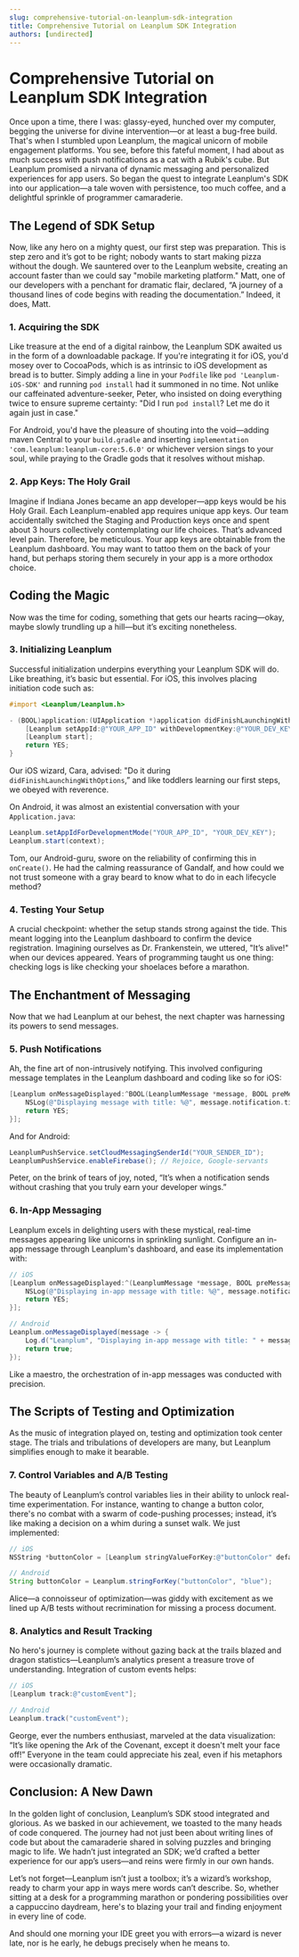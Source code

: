 ```yaml
---
slug: comprehensive-tutorial-on-leanplum-sdk-integration
title: Comprehensive Tutorial on Leanplum SDK Integration
authors: [undirected]
---
```



# Comprehensive Tutorial on Leanplum SDK Integration  

Once upon a time, there I was: glassy-eyed, hunched over my computer, begging the universe for divine intervention—or at least a bug-free build. That's when I stumbled upon Leanplum, the magical unicorn of mobile engagement platforms. You see, before this fateful moment, I had about as much success with push notifications as a cat with a Rubik's cube. But Leanplum promised a nirvana of dynamic messaging and personalized experiences for app users. So began the quest to integrate Leanplum's SDK into our application—a tale woven with persistence, too much coffee, and a delightful sprinkle of programmer camaraderie.

## The Legend of SDK Setup 

Now, like any hero on a mighty quest, our first step was preparation. This is step zero and it’s got to be right; nobody wants to start making pizza without the dough. We sauntered over to the Leanplum website, creating an account faster than we could say "mobile marketing platform." Matt, one of our developers with a penchant for dramatic flair, declared, “A journey of a thousand lines of code begins with reading the documentation.” Indeed, it does, Matt. 

### 1. Acquiring the SDK  

Like treasure at the end of a digital rainbow, the Leanplum SDK awaited us in the form of a downloadable package. If you're integrating it for iOS, you'd mosey over to CocoaPods, which is as intrinsic to iOS development as bread is to butter. Simply adding a line in your `Podfile` like `pod 'Leanplum-iOS-SDK'` and running `pod install` had it summoned in no time. Not unlike our caffeinated adventure-seeker, Peter, who insisted on doing everything twice to ensure supreme certainty: "Did I run `pod install`? Let me do it again just in case."

For Android, you'd have the pleasure of shouting into the void—adding maven Central to your `build.gradle` and inserting `implementation 'com.leanplum:leanplum-core:5.6.0'` or whichever version sings to your soul, while praying to the Gradle gods that it resolves without mishap. 

### 2. App Keys: The Holy Grail 

Imagine if Indiana Jones became an app developer—app keys would be his Holy Grail. Each Leanplum-enabled app requires unique app keys. Our team accidentally switched the Staging and Production keys once and spent about 3 hours collectively contemplating our life choices. That’s advanced level pain. Therefore, be meticulous. Your app keys are obtainable from the Leanplum dashboard. You may want to tattoo them on the back of your hand, but perhaps storing them securely in your app is a more orthodox choice.

## Coding the Magic

Now was the time for coding, something that gets our hearts racing—okay, maybe slowly trundling up a hill—but it’s exciting nonetheless. 

### 3. Initializing Leanplum  

Successful initialization underpins everything your Leanplum SDK will do. Like breathing, it’s basic but essential. For iOS, this involves placing initiation code such as:

```objective-c
#import <Leanplum/Leanplum.h>

- (BOOL)application:(UIApplication *)application didFinishLaunchingWithOptions:(NSDictionary *)launchOptions {
    [Leanplum setAppId:@"YOUR_APP_ID" withDevelopmentKey:@"YOUR_DEV_KEY"];
    [Leanplum start];
    return YES;
}
```

Our iOS wizard, Cara, advised: "Do it during `didFinishLaunchingWithOptions`,” and like toddlers learning our first steps, we obeyed with reverence.

On Android, it was almost an existential conversation with your `Application.java`:

```java
Leanplum.setAppIdForDevelopmentMode("YOUR_APP_ID", "YOUR_DEV_KEY");
Leanplum.start(context);
```

Tom, our Android-guru, swore on the reliability of confirming this in `onCreate()`. He had the calming reassurance of Gandalf, and how could we not trust someone with a gray beard to know what to do in each lifecycle method?

### 4. Testing Your Setup  

A crucial checkpoint: whether the setup stands strong against the tide. This meant logging into the Leanplum dashboard to confirm the device registration. Imagining ourselves as Dr. Frankenstein, we uttered, "It’s alive!" when our devices appeared. Years of programming taught us one thing: checking logs is like checking your shoelaces before a marathon.

## The Enchantment of Messaging

Now that we had Leanplum at our behest, the next chapter was harnessing its powers to send messages. 

### 5. Push Notifications  

Ah, the fine art of non-intrusively notifying. This involved configuring message templates in the Leanplum dashboard and coding like so for iOS: 

```objective-c
[Leanplum onMessageDisplayed:^BOOL(LeanplumMessage *message, BOOL preMessage) {
    NSLog(@"Displaying message with title: %@", message.notification.title);
    return YES;
}];
```

And for Android:

```java
LeanplumPushService.setCloudMessagingSenderId("YOUR_SENDER_ID");
LeanplumPushService.enableFirebase(); // Rejoice, Google-servants
```

Peter, on the brink of tears of joy, noted, “It’s when a notification sends without crashing that you truly earn your developer wings.” 

### 6. In-App Messaging  

Leanplum excels in delighting users with these mystical, real-time messages appearing like unicorns in sprinkling sunlight. Configure an in-app message through Leanplum's dashboard, and ease its implementation with:

```objective-c
// iOS
[Leanplum onMessageDisplayed:^(LeanplumMessage *message, BOOL preMessage) {
    NSLog(@"Displaying in-app message with title: %@", message.notification.title);
    return YES;
}];
```

```java
// Android
Leanplum.onMessageDisplayed(message -> {
    Log.d("Leanplum", "Displaying in-app message with title: " + message.getTitle());
    return true;
});
```

Like a maestro, the orchestration of in-app messages was conducted with precision.

## The Scripts of Testing and Optimization

As the music of integration played on, testing and optimization took center stage. The trials and tribulations of developers are many, but Leanplum simplifies enough to make it bearable. 

### 7. Control Variables and A/B Testing  

The beauty of Leanplum’s control variables lies in their ability to unlock real-time experimentation. For instance, wanting to change a button color, there's no combat with a swarm of code-pushing processes; instead, it’s like making a decision on a whim during a sunset walk. We just implemented:

```objective-c
// iOS
NSString *buttonColor = [Leanplum stringValueForKey:@"buttonColor" defaultValue:@"blue"];
```
```java
// Android
String buttonColor = Leanplum.stringForKey("buttonColor", "blue");
```

Alice—a connoisseur of optimization—was giddy with excitement as we lined up A/B tests without recrimination for missing a process document.

### 8. Analytics and Result Tracking  

No hero's journey is complete without gazing back at the trails blazed and dragon statistics—Leanplum’s analytics present a treasure trove of understanding. Integration of custom events helps:

```objective-c
// iOS
[Leanplum track:@"customEvent"];
```
```java
// Android
Leanplum.track("customEvent");
```

George, ever the numbers enthusiast, marveled at the data visualization: “It’s like opening the Ark of the Covenant, except it doesn't melt your face off!” Everyone in the team could appreciate his zeal, even if his metaphors were occasionally dramatic.

## Conclusion: A New Dawn  

In the golden light of conclusion, Leanplum’s SDK stood integrated and glorious. As we basked in our achievement, we toasted to the many heads of code conquered. The journey had not just been about writing lines of code but about the camaraderie shared in solving puzzles and bringing magic to life. We hadn’t just integrated an SDK; we’d crafted a better experience for our app’s users—and reins were firmly in our own hands.

Let’s not forget—Leanplum isn’t just a toolbox; it’s a wizard’s workshop, ready to charm your app in ways mere words can’t describe. So, whether sitting at a desk for a programming marathon or pondering possibilities over a cappuccino daydream, here's to blazing your trail and finding enjoyment in every line of code.

And should one morning your IDE greet you with errors—a wizard is never late, nor is he early, he debugs precisely when he means to.